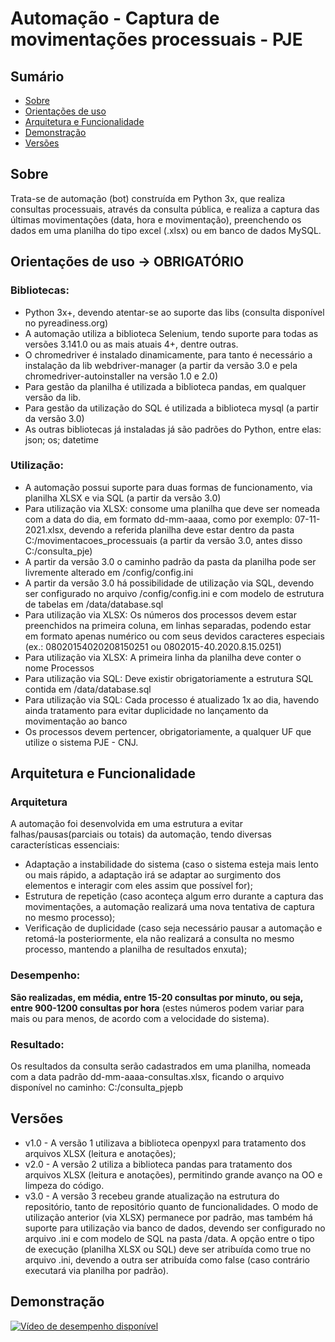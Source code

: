# Automação - Captura de movimentações processuais - PJE

## Sumário
- [Sobre](#sobre) 
- [Orientações de uso](#orientacoes)
- [Arquitetura e Funcionalidade](#funcionalidade)
- [Demonstração](#demonstracao)
- [Versões](#versoes)

<div id="sobre"/>

## Sobre
Trata-se de automação (bot) construída em Python 3x, que realiza consultas processuais, através da consulta pública, e realiza a captura das últimas movimentações (data, hora e movimentação), preenchendo os dados em uma planilha do tipo excel (.xlsx) ou em banco de dados MySQL.

<div id="orientacoes"/>

## Orientações de uso -> OBRIGATÓRIO
### Bibliotecas:
* Python 3x+, devendo atentar-se ao suporte das libs (consulta disponível no pyreadiness.org)
* A automação utiliza a biblioteca Selenium, tendo suporte para todas as versões 3.141.0 ou as mais atuais 4+, dentre outras.
* O chromedriver é instalado dinamicamente, para tanto é necessário a instalação da lib webdriver-manager (a partir da versão 3.0 e pela chromedriver-autoinstaller na versão 1.0 e 2.0)
* Para gestão da planilha é utilizada a biblioteca pandas, em qualquer versão da lib.
* Para gestão da utilização do SQL é utilizada a biblioteca mysql (a partir da versão 3.0)
* As outras bibliotecas já instaladas já são padrões do Python, entre elas: json; os; datetime

### Utilização:
* A automação possui suporte para duas formas de funcionamento, via planilha XLSX e via SQL (a partir da versão 3.0)
* Para utilização via XLSX: consome uma planilha que deve ser nomeada com a data do dia, em formato dd-mm-aaaa, como por exemplo: 07-11-2021.xlsx, devendo a referida planilha deve estar dentro da pasta C:/movimentacoes_processuais (a partir da versão 3.0, antes disso C:/consulta_pje)
* A partir da versão 3.0 o caminho padrão da pasta da planilha pode ser livremente alterado em /config/config.ini
* A partir da versão 3.0 há possibilidade de utilização via SQL, devendo ser configurado no arquivo /config/config.ini e com modelo de estrutura de tabelas em /data/database.sql
* Para utilização via XLSX: Os números dos processos devem estar preenchidos na primeira coluna, em linhas separadas, podendo estar em formato apenas numérico ou com seus devidos caracteres especiais (ex.: 08020154020208150251 ou 0802015-40.2020.8.15.0251)
* Para utilização via XLSX: A primeira linha da planilha deve conter o nome Processos
* Para utilização via SQL: Deve existir obrigatoriamente a estrutura SQL contida em /data/database.sql
* Para utilização via SQL: Cada processo é atualizado 1x ao dia, havendo ainda tratamento para evitar duplicidade no lançamento da movimentação ao banco
* Os processos devem pertencer, obrigatoriamente, a qualquer UF que utilize o sistema PJE - CNJ.

<div id="funcionalidade"/>

## Arquitetura e Funcionalidade
### Arquitetura
A automação foi desenvolvida em uma estrutura a evitar falhas/pausas(parciais ou totais) da automação, tendo diversas características essenciais:
* Adaptação a instabilidade do sistema (caso o sistema esteja mais lento ou mais rápido, a adaptação irá se adaptar ao surgimento dos elementos e interagir com eles assim que possível for);
* Estrutura de repetição (caso aconteça algum erro durante a captura das movimentações, a automação realizará uma nova tentativa de captura no mesmo processo);
* Verificação de duplicidade (caso seja necessário pausar a automação e retomá-la posteriormente, ela não realizará a consulta no mesmo processo, mantendo a planilha de resultados enxuta);

### Desempenho:
<b>São realizadas, em média, entre 15-20 consultas por minuto, ou seja, entre 900-1200 consultas por hora</b> (estes números podem variar para mais ou para menos, de acordo com a velocidade do sistema).

### Resultado:
Os resultados da consulta serão cadastrados em uma planilha, nomeada com a data padrão dd-mm-aaaa-consultas.xlsx, ficando o arquivo disponível no caminho: C:/consulta_pjepb

<div id="versoes"/>

## Versões
* v1.0 - A versão 1 utilizava a biblioteca openpyxl para tratamento dos arquivos XLSX (leitura e anotações);
* v2.0 - A versão 2 utiliza a biblioteca pandas para tratamento dos arquivos XLSX (leitura e anotações), permitindo grande avanço na OO e limpeza do código.
* v3.0 - A versão 3 recebeu grande atualização na estrutura do repositório, tanto de repositório quanto de funcionalidades. O modo de utilização anterior (via XLSX) permanece por padrão, mas também há suporte para utilização via banco de dados, devendo ser configurado no arquivo .ini e com modelo de SQL na pasta /data. A opção entre o tipo de execução (planilha XLSX ou SQL) deve ser atribuída como true no arquivo .ini, devendo a outra ser atribuída como false  (caso contrário executará via planilha por padrão).

<div id="demonstracao"/>

## Demonstração
[![Vídeo de desempenho disponível](https://user-images.githubusercontent.com/87952070/140660877-507cefee-2009-49cf-9c16-7ca47f257876.png)
](https://youtu.be/bO7ZXjKHlY4)

